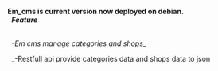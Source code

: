__Em_cms is current version now deployed on debian.__<br/>
&nbsp;  __*Feature*__<br/><br/>

&nbsp;  _-Em cms manage categories and shops__<br/>

&nbsp;  _-Restfull api provide categories data and shops data to json<br/>



